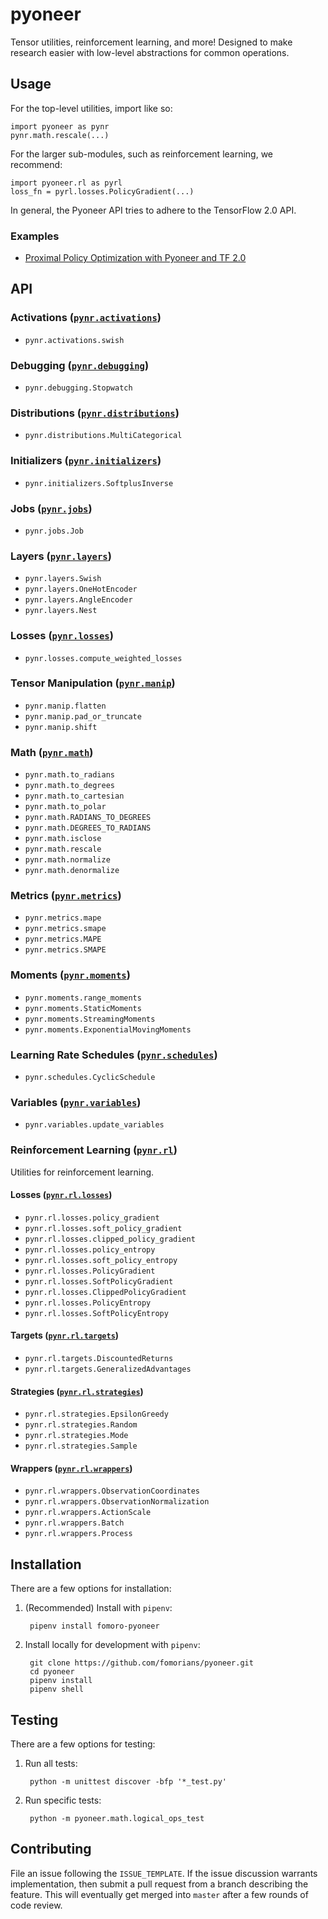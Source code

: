 # pyoneer

Tensor utilities, reinforcement learning, and more! Designed to make research easier with low-level abstractions for common operations.

## Usage

For the top-level utilities, import like so:

    import pyoneer as pynr
    pynr.math.rescale(...)

For the larger sub-modules, such as reinforcement learning, we recommend:

    import pyoneer.rl as pyrl
    loss_fn = pyrl.losses.PolicyGradient(...)

In general, the Pyoneer API tries to adhere to the TensorFlow 2.0 API.

### Examples

- [Proximal Policy Optimization with Pyoneer and TF 2.0](https://github.com/fomorians/ppo)

## API

### Activations ([`pynr.activations`](pyoneer/activations))

- `pynr.activations.swish`

### Debugging ([`pynr.debugging`](pyoneer/debugging))

- `pynr.debugging.Stopwatch`

### Distributions ([`pynr.distributions`](pyoneer/distributions))

- `pynr.distributions.MultiCategorical`

### Initializers ([`pynr.initializers`](pyoneer/initializers))

- `pynr.initializers.SoftplusInverse`

### Jobs ([`pynr.jobs`](pyoneer/jobs))

- `pynr.jobs.Job`

### Layers ([`pynr.layers`](pyoneer/layers))

- `pynr.layers.Swish`
- `pynr.layers.OneHotEncoder`
- `pynr.layers.AngleEncoder`
- `pynr.layers.Nest`

### Losses ([`pynr.losses`](pyoneer/losses))

- `pynr.losses.compute_weighted_losses`

### Tensor Manipulation ([`pynr.manip`](pyoneer/manip))

- `pynr.manip.flatten`
- `pynr.manip.pad_or_truncate`
- `pynr.manip.shift`

### Math ([`pynr.math`](pyoneer/math))

- `pynr.math.to_radians`
- `pynr.math.to_degrees`
- `pynr.math.to_cartesian`
- `pynr.math.to_polar`
- `pynr.math.RADIANS_TO_DEGREES`
- `pynr.math.DEGREES_TO_RADIANS`
- `pynr.math.isclose`
- `pynr.math.rescale`
- `pynr.math.normalize`
- `pynr.math.denormalize`

### Metrics ([`pynr.metrics`](pyoneer/metrics))

- `pynr.metrics.mape`
- `pynr.metrics.smape`
- `pynr.metrics.MAPE`
- `pynr.metrics.SMAPE`

### Moments ([`pynr.moments`](pyoneer/moments))

- `pynr.moments.range_moments`
- `pynr.moments.StaticMoments`
- `pynr.moments.StreamingMoments`
- `pynr.moments.ExponentialMovingMoments`

### Learning Rate Schedules ([`pynr.schedules`](pyoneer/schedules))

- `pynr.schedules.CyclicSchedule`

### Variables ([`pynr.variables`](pyoneer/variables))

- `pynr.variables.update_variables`

### Reinforcement Learning ([`pynr.rl`](pyoneer/rl))

Utilities for reinforcement learning.

#### Losses ([`pynr.rl.losses`](pyoneer/rl/losses))

- `pynr.rl.losses.policy_gradient`
- `pynr.rl.losses.soft_policy_gradient`
- `pynr.rl.losses.clipped_policy_gradient`
- `pynr.rl.losses.policy_entropy`
- `pynr.rl.losses.soft_policy_entropy`
- `pynr.rl.losses.PolicyGradient`
- `pynr.rl.losses.SoftPolicyGradient`
- `pynr.rl.losses.ClippedPolicyGradient`
- `pynr.rl.losses.PolicyEntropy`
- `pynr.rl.losses.SoftPolicyEntropy`

#### Targets ([`pynr.rl.targets`](pyoneer/rl/targets))

- `pynr.rl.targets.DiscountedReturns`
- `pynr.rl.targets.GeneralizedAdvantages`

#### Strategies ([`pynr.rl.strategies`](pyoneer/rl/strategies))

- `pynr.rl.strategies.EpsilonGreedy`
- `pynr.rl.strategies.Random`
- `pynr.rl.strategies.Mode`
- `pynr.rl.strategies.Sample`

#### Wrappers ([`pynr.rl.wrappers`](pyoneer/rl/wrappers))

- `pynr.rl.wrappers.ObservationCoordinates`
- `pynr.rl.wrappers.ObservationNormalization`
- `pynr.rl.wrappers.ActionScale`
- `pynr.rl.wrappers.Batch`
- `pynr.rl.wrappers.Process`

## Installation

There are a few options for installation:

1. (Recommended) Install with `pipenv`:

        pipenv install fomoro-pyoneer

2. Install locally for development with `pipenv`:

        git clone https://github.com/fomorians/pyoneer.git
        cd pyoneer
        pipenv install
        pipenv shell

## Testing

There are a few options for testing:

1. Run all tests:

        python -m unittest discover -bfp '*_test.py'

2. Run specific tests:

        python -m pyoneer.math.logical_ops_test

## Contributing

File an issue following the `ISSUE_TEMPLATE`. If the issue discussion warrants implementation, then submit a pull request from a branch describing the feature. This will eventually get merged into `master` after a few rounds of code review.

